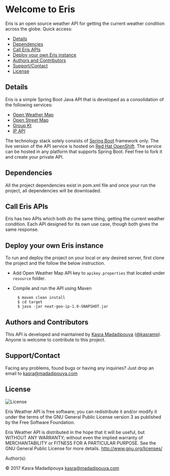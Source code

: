 # Welcome to Eris
Eris is an open source weather API for getting the current weather condition across the globe.
Quick access:

- [Details](#details)
- [Dependencies](#dependencies)
- [Call Eris APIs](#apicall)
- [Deploy your own Eris instance](#deployment)
- [Authors and Contributors](#author)
- [Support/Contact](#contact)
- [License](#license)

## <a name="details">Details</a>
Eris is a simple Spring Boot Java API that is developed as a consolidation of the following services:

- [Open Weather Map](https://openweathermap.org/)
- [Open Street Map](http://openstreetmap.org/)
- [Group Kt](http://www.groupkt.com/post/f2129b88/services.htm)
- [IP API](http://ip-api.com/)

The technology stack solely consists of [Spring Boot](http://projects.spring.io/spring-boot/) framework only.
The live version of the API service is hosted on [Red Hat OpenShift](https://www.openshift.com/).
The service can be hosted in any platform that supports Spring Boot. Feel free to fork it and create your private API.

## <a name="dependencies">Dependencies</a>
All the project dependencies exist in pom.xml file and once your run the project, all dependencies will be downloaded.

## <a name="apicall">Call Eris APIs</a>
Eris has two APIs which both do the same thing, getting the current weather condition.
Each API designed for its own use case, though both gives the same response.


## <a name="deployment">Deploy your own Eris instance</a>
To run and deploy the project on your local or any desired server, first clone the project and the follow the below instruction.

- Add Open Weather Map API key to `apikey.properties` that located under `resource` folder.
- Compile and run the API using Maven

        $ maven clean install
        $ cd target
        $ java -jar neat-geo-ip-1.0-SNAPSHOT.jar

## <a name="author">Authors and Contributors</a>
This API is developed and maintained by [Kasra Madadipouya](http://blog.madadipouya.com) ([@kasramp](https://github.com/kasramp)).
Anyone is welcome to contribute to this project.


## <a name="contact">Support/Contact</a>
Facing any problems, found bugs or having any inquiries? Just drop an email to
kasra@madadipouya.com

## <a name="license">License</a>
<p>
<img src="https://www.gnu.org/graphics/gplv3-127x51.png" alt="License"/>
</p>
Eris Weather API is free software; you can redistribute it and/or modify
it under the terms of the GNU General Public License version 3
as published by the Free Software Foundation.

Eris Weather API is distributed in the hope that it will be useful,
but WITHOUT ANY WARRANTY; without even the implied warranty of
MERCHANTABILITY or FITNESS FOR A PARTICULAR PURPOSE.  See the
GNU General Public License for more details.  <http://www.gnu.org/licenses/>

Author(s):

© 2017 Kasra Madadipouya <kasra@madadipouya.com>
